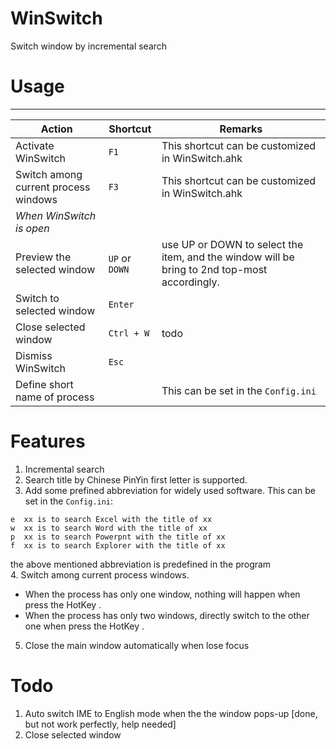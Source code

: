 # WinSwitch
Switch window by incremental search
# Usage
-----

Action                         | Shortcut        | Remarks
------------------------------ | --------------- | ----------
Activate WinSwitch            | `F1`   | This shortcut can be customized in WinSwitch.ahk
Switch among current process windows            | `F3`     | This shortcut can be customized in WinSwitch.ahk
_When WinSwitch is open_      |                 |
Preview the selected window      | `UP` or `DOWN`         | use UP or DOWN to select the item, and the window will be bring to 2nd top-most accordingly.
Switch to selected window      | `Enter`         |
Close selected window          | `Ctrl + W`      | todo
Dismiss WinSwitch             | `Esc`           |
Define short name of process             |           | This can be set in the `Config.ini`


# Features
1. Incremental search
2. Search title by Chinese PinYin first letter is supported.
3. Add some prefined abbreviation for widely used software. This can be set in the `Config.ini`:
```
e  xx is to search Excel with the title of xx
w  xx is to search Word with the title of xx
p  xx is to search Powerpnt with the title of xx
f  xx is to search Explorer with the title of xx
```
the above mentioned abbreviation is predefined in the program  
4. Switch among current process windows. 
 - When the process has only one window, nothing will happen when press the HotKey .
 - When the process has only two windows, directly switch to the other one when press the HotKey .
5. Close the main window automatically when lose focus
# Todo
1. Auto switch IME to English mode when the the window pops-up [done, but not work perfectly, help needed]
2. Close selected window  
